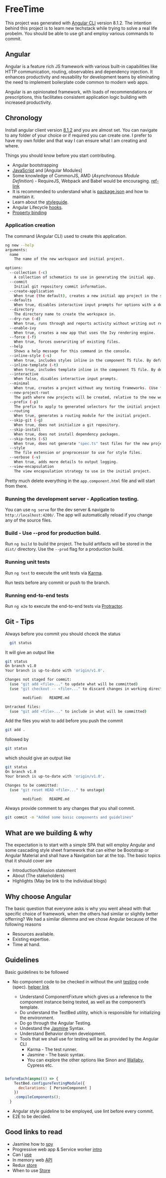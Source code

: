 # FreeTime

This project was generated with [Angular CLI](https://github.com/angular/angular-cli) version 8.1.2. The intention behind this project is to learn new techstack while trying to solve a real life probelm. You should be able to use git and employ various commands to commit.

## Angular

Angular is a feature rich JS framework with various built-in capabilities like HTTP communication, routing, observables and dependency injection. It enhances productivity and reusability for development teams by eliminating the need to implement boilerplate code common to modern web apps.

Angular is an opinionated framework, with loads of recommendations or prescriptions, this facilitates consistent application logic building with increased productivity.

## Chronology

Install angular client version [8.1.2](https://www.npmjs.com/package/@angular/cli) and you are almost set. You can navigate to any folder of your choice or if required you can create one. I prefer to have my own folder and that way I can ensure what I am creating and where.

Things you should know before you start contributing.

* Angular bootstrapping
* [JavaScript](https://developer.mozilla.org/en-US/docs/Web/JavaScript/Guide/Modules) and [Angular Modules]
* Some knowledge of CommonJS, AMD (*Asynchronous Module Definition*)  - RequireJS, Webpack and Babel would be encouraging. [ref-link](https://www.redairship.com/2015/05/making-sense-difference-amd-commonjs-requirejs-browserify/)
* It is recommended to understand what is [package.json](https://flaviocopes.com/package-json/) and how to maintain it.
* Learn about the [styleguide](https://github.com/johnpapa/angular-styleguide).
* Angular Lifecycle [hooks](https://angular.io/guide/lifecycle-hooks).
* [Property binding](https://angular.io/guide/template-syntax#property-binding)

### Application creation

The command (Angular CLI) used to create this application.

```bash
ng new --help
arguments:
  name
    The name of the new workspace and initial project.

options:
  --collection (-c)
    A collection of schematics to use in generating the initial app.
  --commit
    Initial git repository commit information.
  --create-application
    When true (the default), creates a new initial app project in the src folder of the new workspace. When false, creates an empty workspace with no initial app. You can then use the generate application command so that all apps are created in the projects folder.
  --defaults
    When true, disables interactive input prompts for options with a default.
  --directory
    The directory name to create the workspace in.
  --dry-run (-d)
    When true, runs through and reports activity without writing out results.
  --enable-ivy
    When true, creates a new app that uses the Ivy rendering engine.
  --force (-f)
    When true, forces overwriting of existing files.
  --help
    Shows a help message for this command in the console.
  --inline-style (-s)
    When true, includes styles inline in the component TS file. By default, an external styles file is created and referenced in the component TS file.
  --inline-template (-t)
    When true, includes template inline in the component TS file. By default, an external template file is created and referenced in the component TS file.
  --interactive
    When false, disables interactive input prompts.
  --minimal
    When true, creates a project without any testing frameworks. (Use for learning purposes only.)
  --new-project-root
    The path where new projects will be created, relative to the new workspace root.
  --prefix (-p)
    The prefix to apply to generated selectors for the initial project.
  --routing
    When true, generates a routing module for the initial project.
  --skip-git (-g)
    When true, does not initialize a git repository.
  --skip-install
    When true, does not install dependency packages.
  --skip-tests (-S)
    When true, does not generate "spec.ts" test files for the new project.
  --style
    The file extension or preprocessor to use for style files.
  --verbose (-v)
    When true, adds more details to output logging.
  --view-encapsulation
    The view encapsulation strategy to use in the initial project.
  ```
  
  Pretty much delete everything in the `app.component.html` file and will start from there.

### Running the development server - Application testing.

You can use `ng serve` for the dev server & navigate to `http://localhost:4200/`. The app will automatically reload if you change any of the source files.

### Build - Use --prod for production build.

Run `ng build` to build the project. The build artifacts will be stored in the `dist/` directory. Use the `--prod` flag for a production build.

### Running unit tests

Run `ng test` to execute the unit tests via [Karma](https://karma-runner.github.io).

Run tests before any commit or push to the branch.

### Running end-to-end tests

Run `ng e2e` to execute the end-to-end tests via [Protractor](http://www.protractortest.org/).

## Git - Tips

Always before you commit you should chceck the status

```bash
  git status
  ```

It will give an output like

```bash
git status
On branch v1.0
Your branch is up-to-date with 'origin/v1.0'.

Changes not staged for commit:
  (use "git add <file>..." to update what will be committed)
  (use "git checkout -- <file>..." to discard changes in working directory)

        modified:   README.md

Untracked files:
  (use "git add <file>..." to include in what will be committed)
  ```

Add the files you wish to add before you push the commit

```bash
git add .
```

followed by

```bash
git status
```

which should give an output like

```bash
git status
On branch v1.0
Your branch is up-to-date with 'origin/v1.0'.

Changes to be committed:
  (use "git reset HEAD <file>..." to unstage)

        modified:   README.md
```

Always provide comment to any changes that you shall commit.

```bash
git commit -m "Added some basic components and guidelines"
```

## What are we building & why

The expectation is to start with a simple SPA that will employ Angular and some cascading style sheet framework that can either be Bootstrap or Angular Material and shall have a Navigation bar at the top. The basic topics that it should cover are

* Introduction/Mission statement
* About (The stakeholders)
* Highlights (May be link to the individual blogs)

## Why choose Angular

The basic question that everyone asks is why you went ahead with that specific choice of framework, when the others had similar or slightly better offerring? We had a similar dilemma and we chose Angular because of the following reasons

* Resources available.
* Existing expertise.
* Time at hand.

## Guidelines

Basic guidelines to be followed

* No component code to be checked in without the unit [testing](https://angular.io/guide/testing) code (spec). [helper link](https://onehungrymind.com/writing-basic-component-test-angular-testing-utilities/)

  * Understand ComponentFixture which gives us a reference to the component instance being tested, as well as the component’s template.
  * Do understand the TestBed utility, which is responsible for initializing the environment.
  * Do go through the Angular Testing.
  * Undestand the [Jasmine](https://jasmine.github.io/2.0/introduction.html) Syntax.
  * Understand Behavior driven development.
  * Tools that we shall use for testing will be as provided by the Angular CLI
    * Karma - The test runner.
    * Jasmine - The basic syntax.
    * You can explore the other options like Sinon and [Wallaby](https://wallabyjs.com/docs/intro/install.html#visual-studio-code), Cypress etc.

```javascript

beforeEach(async(() => {
    TestBed.configureTestingModule({
      declarations: [ PersonComponent ]
    })
    .compileComponents();
  }
  ```

* Angular style guideline to be employed, use lint before every commit.
* E2E to be decided.

## Good links to read

* Jasmine how to [spy](https://medium.com/@juanlizarazo/how-to-spy-on-a-property-getter-or-setter-with-jasmine-ad06c00ba612)
* Progressive web app & Service worker [intro](https://angular.io/guide/service-worker-intro)
* Can I [use](https://caniuse.com/)
* In memory web [API](https://github.com/angular/in-memory-web-api)
* Redux [store](https://redux.js.org/api/api-reference)
* When to use [Store](https://blog.angular-university.io/angular-2-redux-ngrx-rxjs/)
